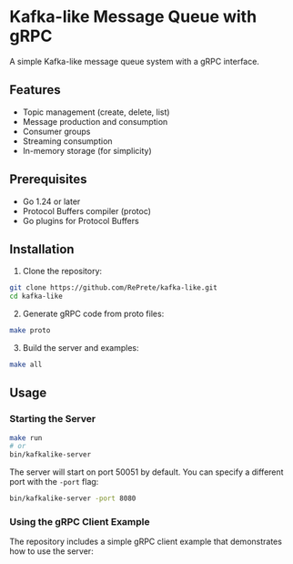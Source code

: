 # Kafka-like Message Queue with gRPC

A simple Kafka-like message queue system with a gRPC interface.

## Features

- Topic management (create, delete, list)
- Message production and consumption
- Consumer groups
- Streaming consumption
- In-memory storage (for simplicity)

## Prerequisites

- Go 1.24 or later
- Protocol Buffers compiler (protoc)
- Go plugins for Protocol Buffers

## Installation

1. Clone the repository:

```bash
git clone https://github.com/RePrete/kafka-like.git
cd kafka-like
```

2. Generate gRPC code from proto files:

```bash
make proto
```

3. Build the server and examples:

```bash
make all
```

## Usage

### Starting the Server

```bash
make run
# or
bin/kafkalike-server
```

The server will start on port 50051 by default. You can specify a different port with the `-port` flag:

```bash
bin/kafkalike-server -port 8080
```

### Using the gRPC Client Example

The repository includes a simple gRPC client example that demonstrates how to use the server:
